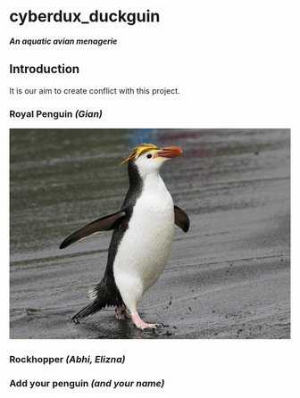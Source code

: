 <link href="stylesheet.css" rel="stylesheet"></link>

# cyberdux_duckguin

***An aquatic avian menagerie***

## Introduction

It is our aim to create conflict with this project.

### Royal Penguin *(Gian)*

![royal pegnuin](images/penguins/royal.jpg)

### Rockhopper *(Abhi, Elizna)*


### Add your penguin *(and your name)*

